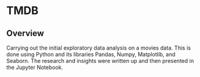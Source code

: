 # TMDB
## Overview
Carrying out the initial exploratory data analysis on a movies data. This is done using Python and its libraries Pandas, Numpy, Matplotlib, and Seaborn. The research and insights were written up and then presented in the Jupyter Notebook.

